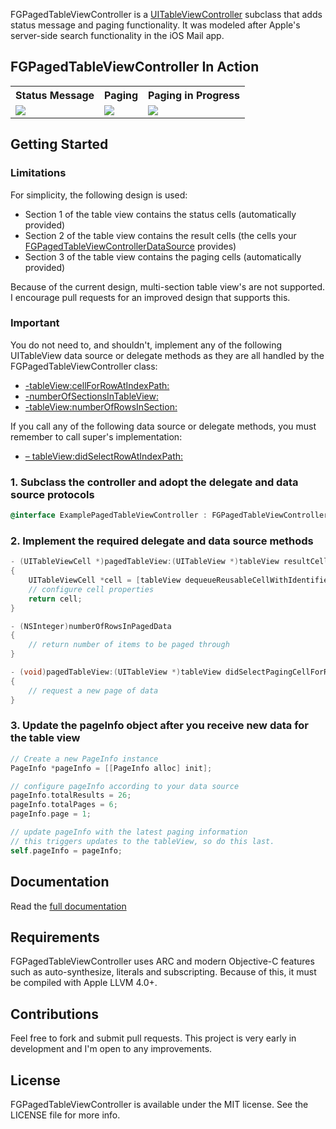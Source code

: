 FGPagedTableViewController is a [UITableViewController](http://developer.apple.com/library/ios/#documentation/uikit/reference/UITableViewController_Class/Reference/Reference.html) subclass that adds status message and paging functionality. It was modeled after Apple's server-side search functionality in the iOS Mail app.

## FGPagedTableViewController In Action

<table>
  <tr>
	<th>Status Message</th>
	<th>Paging</th>
	<th>Paging in Progress</th>
  </tr>
  <tr>
	<td><img src="http://fernglow.github.com/FGPagedTableViewController/images/FGPagedTableViewController-1-medium.png"></td>
	<td><img src="http://fernglow.github.com/FGPagedTableViewController/images/FGPagedTableViewController-2-medium.png"></td>
	<td><img src="http://fernglow.github.com/FGPagedTableViewController/images/FGPagedTableViewController-3-medium.png"></td>
  </tr>
</table>

## Getting Started

### Limitations

For simplicity, the following design is used:

- Section 1 of the table view contains the status cells (automatically provided)
- Section 2 of the table view contains the result cells (the cells your [FGPagedTableViewControllerDataSource](http://fernglow.github.com/FGPagedTableViewController/Documentation/Protocols/FGPagedTableViewControllerDataSource.html) provides)
- Section 3 of the table view contains the paging cells (automatically provided)

Because of the current design, multi-section table view's are not supported. I encourage pull requests for an improved design that supports this.

### Important

You do not need to, and shouldn't, implement any of the following UITableView data source or delegate methods as they are all handled by the FGPagedTableViewController class:

- [-tableView:cellForRowAtIndexPath:](http://developer.apple.com/library/ios/documentation/uikit/reference/UITableViewDataSource_Protocol/Reference/Reference.html#//apple_ref/occ/intfm/UITableViewDataSource/tableView:cellForRowAtIndexPath:)
- [-numberOfSectionsInTableView:](http://developer.apple.com/library/ios/documentation/uikit/reference/UITableViewDataSource_Protocol/Reference/Reference.html#//apple_ref/occ/intfm/UITableViewDataSource/numberOfSectionsInTableView:)
- [-tableView:numberOfRowsInSection:](http://developer.apple.com/library/ios/documentation/uikit/reference/UITableViewDataSource_Protocol/Reference/Reference.html#//apple_ref/occ/intfm/UITableViewDataSource/tableView:numberOfRowsInSection:)

If you call any of the following data source or delegate methods, you must remember to call super's implementation:

- [– tableView:didSelectRowAtIndexPath:](http://developer.apple.com/library/ios/documentation/uikit/reference/UITableViewDelegate_Protocol/Reference/Reference.html#//apple_ref/occ/intfm/UITableViewDelegate/tableView:didSelectRowAtIndexPath:)

### 1. Subclass the controller and adopt the delegate and data source protocols

```objective-c
@interface ExamplePagedTableViewController : FGPagedTableViewController <FGPagedTableViewControllerDelegate, FGPagedTableViewControllerDataSource>
```

### 2. Implement the required delegate and data source methods

```objective-c
- (UITableViewCell *)pagedTableView:(UITableView *)tableView resultCellForRowAtIndexPath:(NSIndexPath *)indexPath
{
	UITableViewCell *cell = [tableView dequeueReusableCellWithIdentifier:@"CellIdentifier" forIndexPath:indexPath];
	// configure cell properties
	return cell;
}

- (NSInteger)numberOfRowsInPagedData
{
	// return number of items to be paged through
}

- (void)pagedTableView:(UITableView *)tableView didSelectPagingCellForRowAtIndexPath:(NSIndexPath *)indexPath
{
	// request a new page of data
}
```

### 3. Update the pageInfo object after you receive new data for the table view

```objective-c
// Create a new PageInfo instance
PageInfo *pageInfo = [[PageInfo alloc] init];

// configure pageInfo according to your data source
pageInfo.totalResults = 26;
pageInfo.totalPages = 6;
pageInfo.page = 1;

// update pageInfo with the latest paging information
// this triggers updates to the tableView, so do this last.
self.pageInfo = pageInfo;
```
## Documentation

Read the [full documentation](http://fernglow.github.com/FGPagedTableViewController/Documentation/)

## Requirements

FGPagedTableViewController uses ARC and modern Objective-C features such as auto-synthesize, literals and subscripting. Because of this, it must be compiled with Apple LLVM 4.0+.

## Contributions

Feel free to fork and submit pull requests. This project is very early in development and I'm open to any improvements.

## License

FGPagedTableViewController is available under the MIT license. See the LICENSE file for more info.